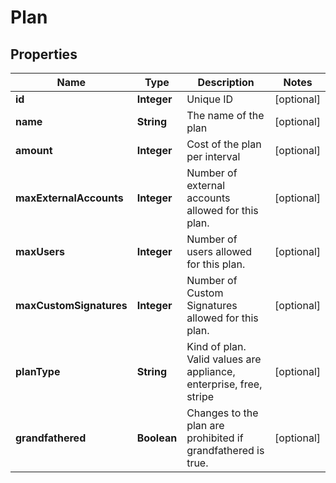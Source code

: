 
# Plan

## Properties
Name | Type | Description | Notes
------------ | ------------- | ------------- | -------------
**id** | **Integer** | Unique ID |  [optional]
**name** | **String** | The name of the plan |  [optional]
**amount** | **Integer** | Cost of the plan per interval |  [optional]
**maxExternalAccounts** | **Integer** | Number of external accounts allowed for this plan. |  [optional]
**maxUsers** | **Integer** | Number of users allowed for this plan. |  [optional]
**maxCustomSignatures** | **Integer** | Number of Custom Signatures allowed for this plan. |  [optional]
**planType** | **String** | Kind of plan. Valid values are appliance, enterprise, free, stripe |  [optional]
**grandfathered** | **Boolean** | Changes to the plan are prohibited if grandfathered is true. |  [optional]




